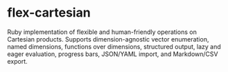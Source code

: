 # flex-cartesian
Ruby implementation of flexible and human-friendly operations on Cartesian products. Supports dimension-agnostic vector enumeration, named dimensions, functions over dimensions, structured output, lazy and eager evaluation, progress bars, JSON/YAML import, and Markdown/CSV export.
